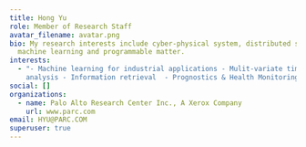 ```yaml
---
title: Hong Yu
role: Member of Research Staff
avatar_filename: avatar.png
bio: My research interests include cyber-physical system, distributed sensing,
  machine learning and programmable matter.
interests:
  - "- Machine learning for industrial applications - Mulit-variate time series
    analysis - Information retrieval  - Prognostics & Health Monitoring (PHM)"
social: []
organizations:
  - name: Palo Alto Research Center Inc., A Xerox Company
    url: www.parc.com
email: HYU@PARC.COM
superuser: true
---
```

